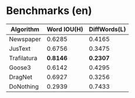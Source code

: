 # Benchmarks (en)
| Algorithm |Word IOU(H)|DiffWords(L)|
|-----------|-----------|------------|
|Newspaper  |     0.6285|      0.4165|
|JusText    |     0.6756|      0.3475|
|Trafilatura|**0.8146** |**0.2307**  |
|Goose3     |     0.6142|      0.4295|
|DragNet    |     0.6927|      0.3256|
|DoNothing  |     0.2939|      0.7433|
